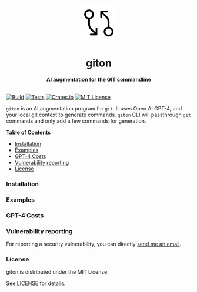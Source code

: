 <p align="center">
<a href="https://Giton-App.github.io"><img src="https://raw.githubusercontent.com/Giton-App/giton-cli/main/docs/logo.svg" height="100px"/></a>
 </p>
<h1 align="center">giton</h1>
<div align="center">
 <strong>
    AI augmentation for the GIT commandline
 </strong>
</div>
<br/>

[![Build](https://github.com/Giton-App/giton-cli/actions/workflows/build.yml/badge.svg)](https://github.com/Giton-App/giton-cli/actions/workflows/build.yml)
[![Tests](https://github.com/Giton-App/giton-cli/actions/workflows/test.yml/badge.svg)](https://github.com/Giton-App/giton-cli/actions/workflows/test.yml)
[![Crates.io](https://img.shields.io/crates/v/giton.svg)](https://crates.io/crates/giton)
[![MIT License](https://img.shields.io/github/license/Giton-App/giton-cli)](https://github.com/Giton-App/giton-cli/LICENSE)

`giton` is an AI augmentation program for `git`. It uses Open AI GPT-4, and your local git context to generate commands. `giton` CLI will passthrough `git` commands and only add a few commands for generation.

<!-- START doctoc generated TOC please keep comment here to allow auto update -->
<!-- DON'T EDIT THIS SECTION, INSTEAD RE-RUN doctoc TO UPDATE -->
**Table of Contents**

- [Installation](#installation)
- [Examples](#examples)
- [GPT-4 Costs](#gpt-4-costs)
- [Vulnerability reporting](#vulnerability-reporting)
- [License](#license)

<!-- END doctoc generated TOC please keep comment here to allow auto update -->

### Installation

### Examples

### GPT-4 Costs

### Vulnerability reporting

For reporting a security vulnerability, you can directly [send me an email](mailto:giton@omarabid.com).

### License

giton is distributed under the MIT License.

See [LICENSE](LICENSE) for details.
